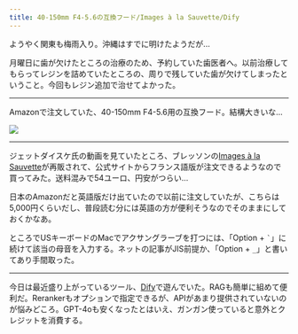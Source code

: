 ```yaml
---
title: 40-150mm F4-5.6の互換フード/Images à la Sauvette/Dify
---
```


ようやく関東も梅雨入り。沖縄はすでに明けたようだが...

月曜日に歯が欠けたところの治療のため、予約していた歯医者へ。以前治療してもらってレジンを詰めていたところの、周りで残していた歯が欠けてしまったということ。今回もレジン追加で治せてよかった。

---

Amazonで注文していた、40-150mm F4-5.6用の互換フード。結構大きいな...

![](https://photos.old.apkas.net/medium/202406/20240621-133900.webp)

---

ジェットダイスケ氏の動画を見ていたところ、ブレッソンの[Images à la Sauvette](https://www.henricartierbresson.org/publications/pre-commande-henri-cartier-bresson-images-a-sauvette-nouvelle-edition/)が再販されて、公式サイトからフランス語版が注文できるようなので買ってみた。送料混みで54ユーロ、円安がつらい...

日本のAmazonだと英語版だけ出ていたので以前に注文していたが、こちらは5,000円くらいだし、普段読む分には英語の方が便利そうなのでそのままにしておくかなあ。

ところでUSキーボードのMacでアクサングラーブを打つには、「Option + `` ` ``」に続けて該当の母音を入力する。ネットの記事がJIS前提か、「Option + `_`」と書いてあり手間取った。

---

今日は最近盛り上がっているツール、[Dify](https://dify.ai/)で遊んでいた。RAGも簡単に組めて便利だ。Rerankerもオプションで指定できるが、APIがあまり提供されていないのが悩みどころ。GPT-4oも安くなったとはいえ、ガンガン使っていると意外とクレジットを消費する。
